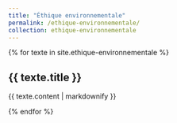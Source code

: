 ```yaml
---
title: "Éthique environnementale"
permalink: /ethique-environnementale/
collection: ethique-environnementale
---
```


{% for texte in site.ethique-environnementale %}
  <h2>{{ texte.title }}</h2>
  <p>{{ texte.content | markdownify }}</p>
{% endfor %}